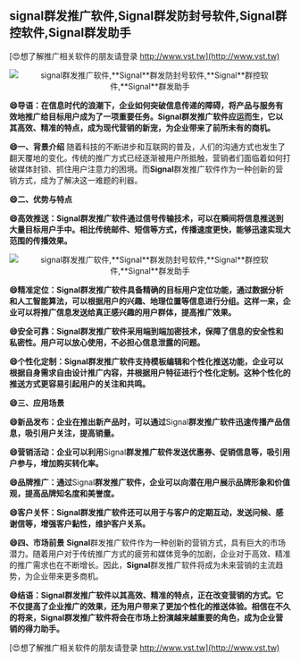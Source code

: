 ## **signal群发推广软件,**Signal**群发防封号软件,**Signal**群控软件,**Signal**群发助手**

[😍想了解推广相关软件的朋友请登录 http://www.vst.tw](http://www.vst.tw)

 <center><img src="https://vst.tw/MP4/tuiguang/png/0.png" alt="signal群发推广软件,**Signal**群发防封号软件,**Signal**群控软件,**Signal**群发助手"></center>

**😄导语：在信息时代的浪潮下，企业如何突破信息传递的障碍，将产品与服务有效地推广给目标用户成为了一项重要任务。**Signal**群发推广软件应运而生，它以其高效、精准的特点，成为现代营销的新宠，为企业带来了前所未有的商机。**

**😄一、背景介绍**
随着科技的不断进步和互联网的普及，人们的沟通方式也发生了翻天覆地的变化。传统的推广方式已经逐渐被用户所抵触，营销者们面临着如何打破媒体封锁、抓住用户注意力的困境。而**Signal**群发推广软件作为一种创新的营销方式，成为了解决这一难题的利器。

**😄二、优势与特点**

**😄高效推送：**Signal**群发推广软件通过信号传输技术，可以在瞬间将信息推送到大量目标用户手中。相比传统邮件、短信等方式，传播速度更快，能够迅速实现大范围的传播效果。**

 <center><img src="https://vst.tw/MP4/tuiguang/png/4.png" alt="signal群发推广软件,**Signal**群发防封号软件,**Signal**群控软件,**Signal**群发助手"></center>

**😄精准定位：**Signal**群发推广软件具备精确的目标用户定位功能，通过数据分析和人工智能算法，可以根据用户的兴趣、地理位置等信息进行分组。这样一来，企业可以将推广信息发送给真正感兴趣的用户群体，提高推广效果。**

**😄安全可靠：**Signal**群发推广软件采用端到端加密技术，保障了信息的安全性和私密性。用户可以放心使用，不必担心信息泄露的问题。**

**😄个性化定制：**Signal**群发推广软件支持模板编辑和个性化推送功能，企业可以根据自身需求自由设计推广内容，并根据用户特征进行个性化定制。这种个性化的推送方式更容易引起用户的关注和共鸣。**

**😄三、应用场景**

**😄新品发布：企业在推出新产品时，可以通过**Signal**群发推广软件迅速传播产品信息，吸引用户关注，提高销量。**

**😄营销活动：企业可以利用**Signal**群发推广软件发送优惠券、促销信息等，吸引用户参与，增加购买转化率。**

**😄品牌推广：通过**Signal**群发推广软件，企业可以向潜在用户展示品牌形象和价值观，提高品牌知名度和美誉度。**

**😄客户关怀：**Signal**群发推广软件还可以用于与客户的定期互动，发送问候、感谢信等，增强客户黏性，维护客户关系。**

**😄四、市场前景**
**Signal**群发推广软件作为一种创新的营销方式，具有巨大的市场潜力。随着用户对于传统推广方式的疲劳和媒体竞争的加剧，企业对于高效、精准的推广需求也在不断增长。因此，**Signal**群发推广软件将成为未来营销的主流趋势，为企业带来更多商机。

**😄结语：**Signal**群发推广软件以其高效、精准的特点，正在改变营销的方式。它不仅提高了企业推广的效果，还为用户带来了更加个性化的推送体验。相信在不久的将来，**Signal**群发推广软件将会在市场上扮演越来越重要的角色，成为企业营销的得力助手。**

[😍想了解推广相关软件的朋友请登录 http://www.vst.tw](http://www.vst.tw)



